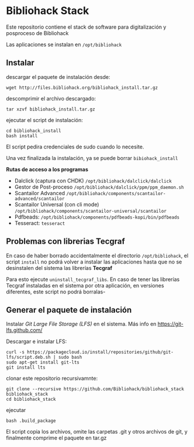 # Bibliohack Stack 

Este repositorio contiene el stack de software para digitalización y posproceso de Bibliohack

Las aplicaciones se instalan en `/opt/bibliohack`

## Instalar

descargar el paquete de instalación desde:

    wget http://files.bibliohack.org/bibliohack_install.tar.gz

descomprimir el archivo descargado:

    tar xzvf bibliohack_install.tar.gz

ejecutar el script de instalación:

    cd bibliohack_install
    bash install

El script pedira credenciales de sudo cuando lo necesite.

Una vez finalizada la instalación, ya se puede borrar `bibiohack_install`

**Rutas de acceso a los programas**

- Dalclick (captura con CHDK) `/opt/bibliohack/dalclick/dalclick`
- Gestor de Post-proceso `/opt/bibliohack/dalclick/ppm/ppm_daemon.sh`
- Scantailor Advanced `/opt/bibliohack/components/scantailor-advanced/scantailor`
- Scantailor Universal (con cli mode) `/opt/bibliohack/components/scantailor-universal/scantailor`
- Pdfbeads: `/opt/bibliohack/components/pdfbeads-kopi/bin/pdfbeads` 
- Tesseract: `tesseract`

## Problemas con librerias Tecgraf

En caso de haber borrado accidentalmente el directorio `/opt/bibliohack`, el script `install` no podrá
volver a instalar las aplicaciones hasta que no se desinstalen del sistema las librerías **Tecgraf**

Para esto ejecute `uninstall_tecgraf_libs`. En caso de tener las librerías Tecgraf instaladas en el 
sistema por otra aplicación, en versiones diferentes, este script no podrá borralas-

## Generar el paquete de instalación

Instalar *Git Large File Storage (LFS)* en el sistema. Más info en <https://git-lfs.github.com/>

Descargar e instalar LFS:

    curl -s https://packagecloud.io/install/repositories/github/git-lfs/script.deb.sh | sudo bash
    sudo apt-get install git-lts
    git install lts

clonar este repositorio recursivamnte:

    git clone --recursive https://github.com/Bibliohack/bibliohack_stack bibliohack_stack
    cd bibliohack_stack
    
ejecutar

    bash .build_package

El script copia los archivos, omite las carpetas .git y otros archivos de git, y finalmente comprime el paquete en tar.gz

